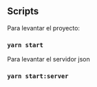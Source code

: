 ## Scripts

Para levantar el proyecto:

### `yarn start`


Para levantar el servidor json

### `yarn start:server`

